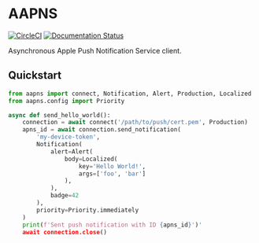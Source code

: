 # AAPNS

[![CircleCI](https://circleci.com/gh/hde/aapns/tree/master.svg?style=svg)](https://circleci.com/gh/hde/aapns/tree/master)
[![Documentation Status](https://readthedocs.org/projects/aapns/badge/?version=latest)](http://aapns.readthedocs.io/en/latest/?badge=latest)

Asynchronous Apple Push Notification Service client.


## Quickstart


```python
from aapns import connect, Notification, Alert, Production, Localized
from aapns.config import Priority

async def send_hello_world():
    connection = await connect('/path/to/push/cert.pem', Production)
    apns_id = await connection.send_notification(
        'my-device-token',
        Notification(
            alert=Alert(
                body=Localized(
                    key='Hello World!',
                    args=['foo', 'bar']
                ),
            ),
            badge=42
        ),
        priority=Priority.immediately
    )
    print(f'Sent push notification with ID {apns_id}')'
    await connection.close()
```
